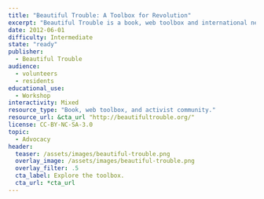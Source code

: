 ```yaml
---
title: "Beautiful Trouble: A Toolbox for Revolution"
excerpt: "Beautiful Trouble is a book, web toolbox and international network of artist-activist trainers whose mission is to make grassroots movements more creative and more effective."
date: 2012-06-01
difficulty: Intermediate
state: "ready"
publisher:
  - Beautiful Trouble
audience:
  - volunteers
  - residents
educational_use:
  - Workshop
interactivity: Mixed
resource_type: "Book, web toolbox, and activist community."
resource_url: &cta_url "http://beautifultrouble.org/"
license: CC-BY-NC-SA-3.0
topic:
  - Advocacy
header:
  teaser: /assets/images/beautiful-trouble.png
  overlay_image: /assets/images/beautiful-trouble.png
  overlay_filter: .5
  cta_label: Explore the toolbox.
  cta_url: *cta_url
---
```

